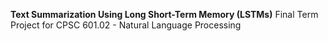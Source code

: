 **Text Summarization Using Long Short-Term Memory (LSTMs)**
Final Term Project for CPSC 601.02 - Natural Language Processing
